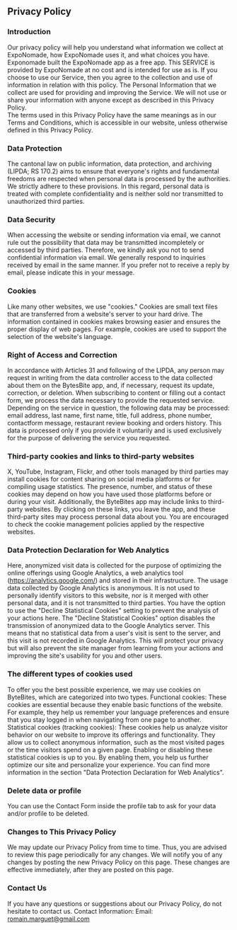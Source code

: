Privacy Policy  
----------------

### Introduction  
Our privacy policy will help you understand what information we collect at ExpoNomade, how ExpoNomade uses it, and what choices you have.
Exponomade built the ExpoNomade app as a free app. This SERVICE is provided by ExpoNomade at no cost and is intended for use as is.
If you choose to use our Service, then you agree to the collection and use of information in  relation with this policy. The Personal Information that we collect are used for providing and improving the Service. We will not use or share your information with anyone except as described in this Privacy Policy.  
The terms used in this Privacy Policy have the same meanings as in our Terms and Conditions, which is accessible in our website, unless otherwise  defined in this Privacy Policy.

### Data Protection
The cantonal law on public information, data protection, and archiving (LIPDA; RS 170.2) aims to ensure that everyone's rights and fundamental freedoms are respected when personal data is processed by the authorities. We strictly adhere to these provisions. In this regard, personal data is treated with complete confidentiality and is neither sold nor transmitted to unauthorized third parties.

### Data Security
When accessing the website or sending information via email, we cannot rule out the possibility that data may be transmitted incompletely or accessed by third parties. Therefore, we kindly ask you not to send confidential information via email. We generally respond to inquiries received by email in the same manner. If you prefer not to receive a reply by email, please indicate this in your message.

### Cookies
Like many other websites, we use "cookies." Cookies are small text files that are transferred from a website's server to your hard drive. The information contained in cookies makes browsing easier and ensures the proper display of web pages. For example, cookies are used to support the selection of the website's language.

### Right of Access and Correction
In accordance with Articles 31 and following of the LIPDA, any person may request in writing from the data controller access to the data collected about them on the BytesBite app, and, if necessary, request its update, correction, or deletion. When subscribing to content or filling out a contact form, we process the data necessary to provide the requested service. Depending on the service in question, the following data may be processed: email address, last name, first name, title, full address, phone number, contactform message, restaurant review booking and orders history. This data is processed only if you provide it voluntarily and is used exclusively for the purpose of delivering the service you requested.

### Third-party cookies and links to third-party websites
X, YouTube, Instagram, Flickr, and other tools managed by third parties may install cookies for content sharing on social media platforms or for compiling usage statistics. The presence, number, and status of these cookies may depend on how you have used those platforms before or during your visit. Additionally, the ByteBites app may include links to third-party websites. By clicking on these links, you leave the app, and these third-party sites may process personal data about you. You are encouraged to check the cookie management policies applied by the respective websites.

### Data Protection Declaration for Web Analytics
Here, anonymized visit data is collected for the purpose of optimizing the online offerings using Google Analytics, a web analytics tool (https://analytics.google.com/) and stored in their infrastructure. The usage data collected by Google Analytics is anonymous. It is not used to personally identify visitors to this website, nor is it merged with other personal data, and it is not transmitted to third parties. You have the option to use the "Decline Statistical Cookies" setting to prevent the analysis of your actions here. The "Decline Statistical Cookies" option disables the transmission of anonymized data to the Google Analytics server. This means that no statistical data from a user's visit is sent to the server, and this visit is not recorded in Google Analytics. This will protect your privacy but will also prevent the site manager from learning from your actions and improving the site's usability for you and other users.

### The different types of cookies used
To offer you the best possible experience, we may use cookies on ByteBites, which are categorized into two types. Functional cookies: These cookies are essential because they enable basic functions of the website. For example, they help us remember your language preferences and ensure that you stay logged in when navigating from one page to another. Statistical cookies (tracking cookies): These cookies help us analyze visitor behavior on our website to improve its offerings and functionality. They allow us to collect anonymous information, such as the most visited pages or the time visitors spend on a given page. Enabling or disabling these statistical cookies is up to you. By enabling them, you help us further optimize our site and personalize your experience. You can find more information in the section "Data Protection Declaration for Web Analytics".

### Delete data or profile
You can use the Contact Form inside the profile tab to ask for your data and/or profile to be deleted.

### Changes to This Privacy Policy
We may update our Privacy Policy from time to time. Thus, you are advised to review this page periodically for any changes. We will notify you of any changes by posting the new Privacy Policy on this page. These changes are effective immediately, after they are posted on this page.

### Contact Us
If you have any questions or suggestions about our Privacy Policy, do not hesitate to contact us.
Contact Information:
Email: romain.marguet@gmail.com

